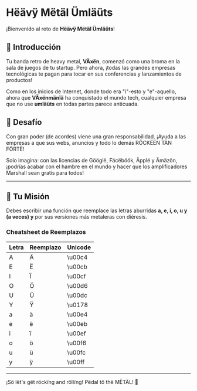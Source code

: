 # Hëävÿ Mëtäl Ümläüts

¡Bienvenido al reto de **Hëävÿ Mëtäl Ümläüts**!

## 🎸 Introducción
Tu banda retro de heavy metal, **VÄxën**, comenzó como una broma en la sala de juegos de tu startup. Pero ahora, ¡todas las grandes empresas tecnológicas te pagan para tocar en sus conferencias y lanzamientos de productos!

Como en los inicios de Internet, donde todo era "i"-esto y "e"-aquello, ahora que **VÄxënmänïä** ha conquistado el mundo tech, cualquier empresa que no use **umläüts** en todas partes parece anticuada.

## 🤘 Desafío
Con gran poder (de acordes) viene una gran responsabilidad. ¡Ayuda a las empresas a que sus webs, anuncios y todo lo demás RÖCKËËN TÄN FÖRTË!

Solo imagina: con las licencias de Gööglë, Fäcëböök, Äpplë y Ämäzön, ¡podrías acabar con el hambre en el mundo y hacer que los amplificadores Marshall sean gratis para todos!

---

## 📝 Tu Misión
Debes escribir una función que reemplace las letras aburridas **a, e, i, o, u y (a veces) y** por sus versiones más metaleras con diéresis.

### Cheatsheet de Reemplazos

| Letra | Reemplazo | Unicode   |
|-------|-----------|-----------|
| A     | Ä         | \u00c4     |
| E     | Ë         | \u00cb     |
| I     | Ï         | \u00cf     |
| O     | Ö         | \u00d6     |
| U     | Ü         | \u00dc     |
| Y     | Ÿ         | \u0178    |
| a     | ä         | \u00e4     |
| e     | ë         | \u00eb     |
| i     | ï         | \u00ef     |
| o     | ö         | \u00f6     |
| u     | ü         | \u00fc     |
| y     | ÿ         | \u00ff     |

---

¡Sö lët's gët röckïng and röllïng! Pëdal tö thë MËTÄL! 🤟